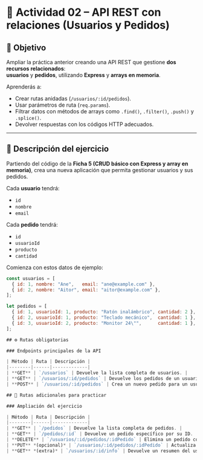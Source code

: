# 🧩 Actividad 02 – API REST con relaciones (Usuarios y Pedidos)

## 🎯 Objetivo  
Ampliar la práctica anterior creando una API REST que gestione **dos recursos relacionados**:  
**usuarios** y **pedidos**, utilizando **Express** y **arrays en memoria**.

Aprenderás a:  
- Crear rutas anidadas (`/usuarios/:id/pedidos`).  
- Usar parámetros de ruta (`req.params`).  
- Filtrar datos con métodos de arrays como `.find()`, `.filter()`, `.push()` y `.splice()`.  
- Devolver respuestas con los códigos HTTP adecuados.

---

## 🧱 Descripción del ejercicio  
Partiendo del código de la **Ficha 5 (CRUD básico con Express y array en memoria)**, crea una nueva aplicación que permita gestionar usuarios y sus pedidos.

Cada **usuario** tendrá:
- `id`
- `nombre`
- `email`

Cada **pedido** tendrá:
- `id`
- `usuarioId`
- `producto`
- `cantidad`

Comienza con estos datos de ejemplo:

```js
const usuarios = [
  { id: 1, nombre: "Ane",   email: "ane@example.com" },
  { id: 2, nombre: "Aitor", email: "aitor@example.com" },
];

let pedidos = [
  { id: 1, usuarioId: 1, producto: "Ratón inalámbrico", cantidad: 2 },
  { id: 2, usuarioId: 1, producto: "Teclado mecánico",  cantidad: 1 },
  { id: 3, usuarioId: 2, producto: "Monitor 24\"",      cantidad: 1 },
];

## ⚙️ Rutas obligatorias

### Endpoints principales de la API

| Método | Ruta | Descripción |
|--------|------|-------------|
| **GET** | `/usuarios` | Devuelve la lista completa de usuarios. |
| **GET** | `/usuarios/:id/pedidos` | Devuelve los pedidos de un usuario. |
| **POST** | `/usuarios/:id/pedidos` | Crea un nuevo pedido para un usuario. |

## 🧩 Rutas adicionales para practicar

### Ampliación del ejercicio

| Método | Ruta | Descripción |
|--------|------|-------------|
| **GET** | `/pedidos` | Devuelve la lista completa de pedidos. |
| **GET** | `/pedidos/:id` | Devuelve un pedido específico por su ID. |
| **DELETE** | `/usuarios/:id/pedidos/:idPedido` | Elimina un pedido concreto de un usuario. |
| **PUT** *(opcional)* | `/usuarios/:id/pedidos/:idPedido` | Actualiza un pedido existente. |
| **GET** *(extra)* | `/usuarios/:id/info` | Devuelve un resumen del usuario y su número total de pedidos. |

